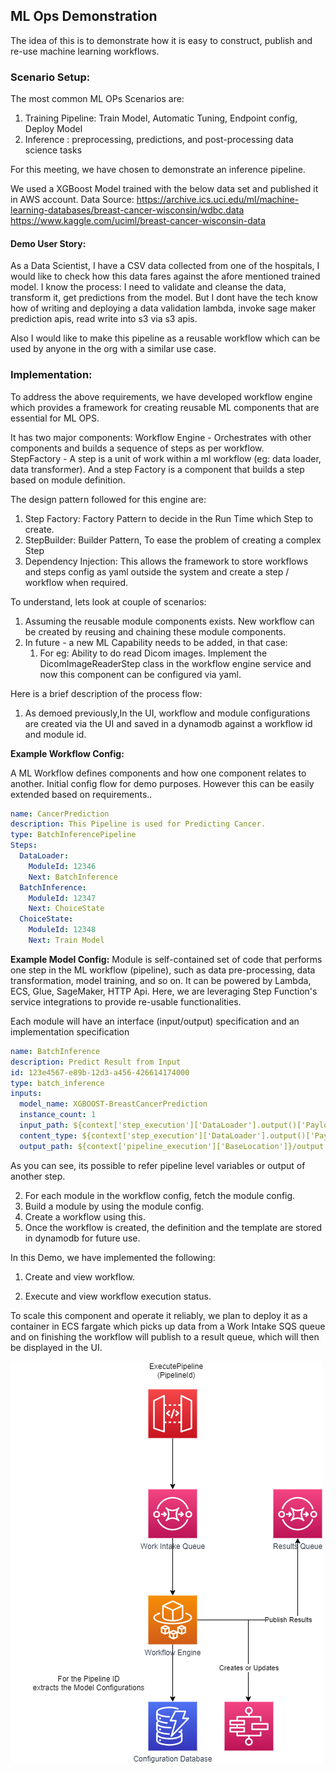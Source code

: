 ## ML Ops Demonstration

The idea of this is to demonstrate how it is easy to construct, publish and re-use machine learning workflows.  

### Scenario Setup:

The most common ML OPs Scenarios are:

1. Training Pipeline: Train Model, Automatic Tuning, Endpoint config, Deploy Model 
2. Inference :   preprocessing, predictions, and post-processing data science tasks

For this meeting, we have chosen to demonstrate an inference pipeline.

We used a XGBoost Model trained with the below data set and published it in AWS account. 
Data Source: https://archive.ics.uci.edu/ml/machine-learning-databases/breast-cancer-wisconsin/wdbc.data https://www.kaggle.com/uciml/breast-cancer-wisconsin-data

#### Demo User Story:

As a Data Scientist, I have a CSV data collected from one of the hospitals, I would like to check how this data fares against the afore  mentioned trained model. I know the process: I need to validate and cleanse the data, transform it, get predictions from the model. But I dont have the tech know how of writing and deploying a data validation lambda, invoke sage maker prediction apis, read write into s3 via s3 apis. 

Also I would like to make this pipeline as a reusable workflow which can be used by anyone in the org with a similar use case. 

### Implementation:

To address the above requirements, we have developed workflow engine which provides a framework for creating reusable ML components that are essential for ML OPS. 

 It has two major components: 
 Workflow Engine - Orchestrates with other components and builds a sequence of steps as per workflow.  
 StepFactory - A step is a unit of work within a ml workflow (eg: data loader, data transformer). And a step Factory is a component that builds a step based on module definition. 

 The design pattern followed for this engine are: 

 1. Step Factory: Factory Pattern to decide in the Run Time which Step to create. 
 2. StepBuilder: Builder Pattern, To ease the problem of creating a complex Step  
 3. Dependency Injection: This allows the framework to store  workflows and steps config as yaml outside the system and create a step / workflow when required. 

To understand, lets look at couple of scenarios: 

1.  Assuming the reusable module components  exists. New workflow can be created by reusing and chaining these module components.
2. In future - a new ML Capability needs to be added, in that case: 
   1. For eg: Ability to do read Dicom images. Implement the DicomImageReaderStep class in the workflow engine service and now this component can be configured via yaml.   

Here is a brief description of the process flow: 

1. As demoed previously,In the UI, workflow and module configurations are created via the UI and saved in a  dynamodb against a workflow id and module id.

**Example Workflow Config:**

A ML Workflow defines components and how one component relates to another. Initial config flow for demo purposes. However this can be easily extended based on requirements.. 

```yaml
name: CancerPrediction
description: This Pipeline is used for Predicting Cancer.
type: BatchInferencePipeline
Steps:
  DataLoader:
    ModuleId: 12346
    Next: BatchInference
  BatchInference:
    ModuleId: 12347
    Next: ChoiceState
  ChoiceState:
    ModuleId: 12348
    Next: Train Model

```

**Example Model Config:**
Module is self-contained set of code that performs one step in the ML workflow (pipeline), such as data pre-processing, data transformation, model training, and so on. It can be powered by Lambda, ECS, Glue, SageMaker, HTTP Api. Here, we are leveraging Step Function's service integrations to provide re-usable functionalities.  

Each module will have an interface (input/output) specification and an implementation specification 

```yaml
name: BatchInference
description: Predict Result from Input
id: 123e4567-e89b-12d3-a456-426614174000
type: batch_inference
inputs:
  model_name: XGBOOST-BreastCancerPrediction
  instance_count: 1
  input_path: ${context['step_execution']['DataLoader'].output()['Payload']['S3OutputArtifactUri']}
  content_type: ${context['step_execution']['DataLoader'].output()['Payload']['ContentType']}
  output_path: ${context['pipeline_execution']['BaseLocation']}/output

```
As you can see, its possible to refer pipeline level variables or output of another step.  

2. For each module in the workflow config, fetch the module config. 
3. Build a module by using the module config. 
4. Create a workflow using this. 
5. Once the workflow is created, the definition and the template are stored in dynamodb for future use. 

In this Demo, we have implemented the following: 

1. Create and view workflow. 

2. Execute and view workflow execution status. 

   

To scale this component and operate it reliably, we plan to deploy it as a container in ECS fargate which picks  up data from a Work Intake SQS queue and on finishing the workflow will publish to a result queue, which will then be displayed in the UI.

![Workflow](Workflow_mlops-Page-2.png)

 

